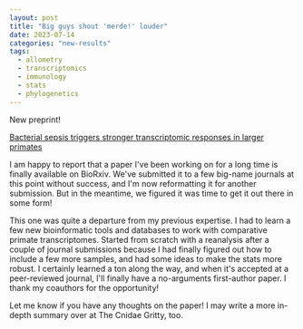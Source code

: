 ```yaml
---
layout: post
title: "Big guys shout 'merde!' louder"
date: 2023-07-14
categories: "new-results"
tags:
  - allometry
  - transcriptomics
  - immunology
  - stats
  - phylogenetics
---
```


New preprint!

[Bacterial sepsis triggers stronger transcriptomic responses in larger primates](https://doi.org/10.1101/2023.07.11.548565)

I am happy to report that a paper I've been working on for a long time is finally available on BioRxiv. We've submitted it to a few big-name journals at this point without success, and I'm now reformatting it for another submission. But in the meantime, we figured it was time to get it out there in some form!

This one was quite a departure from my previous expertise. I had to learn a few new bioinformatic tools and databases to work with comparative primate transcriptomes. Started from scratch with a reanalysis after a couple of journal submissions because I had finally figured out how to include a few more samples, and had some ideas to make the stats more robust. I certainly learned a ton along the way, and when it's accepted at a peer-reviewed journal, I'll finally have a no-arguments first-author paper. I thank my coauthors for the opportunity!

Let me know if you have any thoughts on the paper! I may write a more in-depth summary over at The Cnidae Gritty, too.
